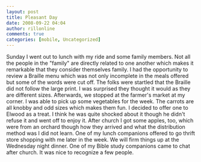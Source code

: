 ```yaml
---
layout: post
title: Pleasant Day
date: 2008-09-22 04:04
author: rillonline
comments: true
categories: [mobile, Uncategorized]
---
```

Sunday I went out to lunch with my ride and some family members. Not all the people in the "family" are directly related to one another which makes it remarkable that they consider themselves family. I had the opportunity to review a Braille menu which was not only incomplete in the meals offered but some of the words were cut off. The folks were startled that the Braille did not follow the large print. I was surprised they thought it would as they are different sizes. Afterwards, we stopped at the farmer's market at my corner. I was able to pick up some vegetables for the week. The carrots are all knobby and odd sizes which makes them fun. I decided to offer one to Elwood as a treat. I think he was quite shocked about it though he didn't refuse it and went off to enjoy it. After church I got some apples, too, which were from an orchard though how they arrived and what the distribution method was I did not learn. One of my lunch companions offered to go thrift store shopping with me later in the week. We will firm things up at the Wednesday night dinner. One of my Bible study companions came to chat after church. It was nice to recognize a few people.
